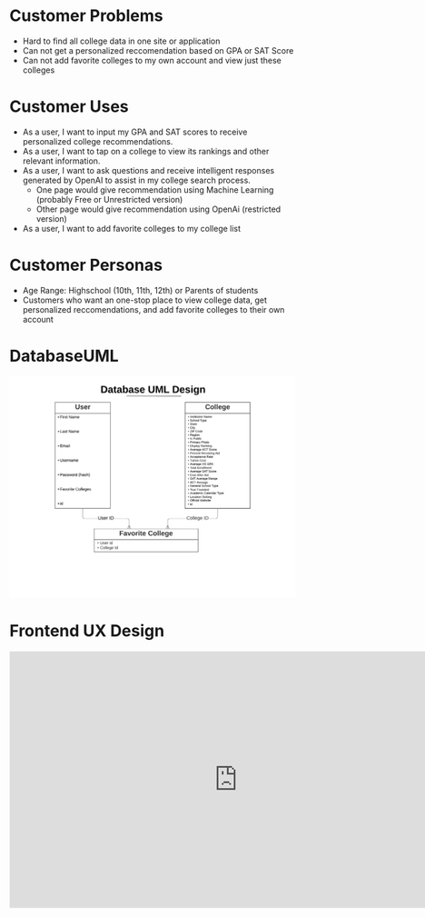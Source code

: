 # Customer Problems

- Hard to find all college data in one site or application
- Can not get a personalized reccomendation based on GPA or SAT Score
- Can not add favorite colleges to my own account and view just these colleges

# Customer Uses

- As a user, I want to input my GPA and SAT scores to receive personalized college recommendations.
- As a user, I want to tap on a college to view its rankings and other relevant information.
- As a user, I want to ask questions and receive intelligent responses generated by OpenAI to assist in my college search process.
    - One page would give recommendation using Machine Learning (probably Free or Unrestricted version)
    - Other page would give recommendation using OpenAi (restricted version)
- As a user, I want to add favorite colleges to my college list

# Customer Personas

- Age Range: Highschool (10th, 11th, 12th) or Parents of students
- Customers who want an one-stop place to view college data, get personalized reccomendations, and add favorite colleges to their own account

# DatabaseUML

![DatabaseUML](/images/DatabaseUMLDesign.jpeg)

# Frontend UX Design
<iframe style="border: 1px solid rgba(0, 0, 0, 0.1);" width="800" height="450" src="https://www.figma.com/embed?embed_host=share&url=https%3A%2F%2Fwww.figma.com%2Ffile%2F3QSogtkGgxBoIu95Jdzu0d%2FFrontend-UX-Design%3Ftype%3Dwhiteboard%26node-id%3D0%253A1%26t%3DxQrg91eZLHXl9yDc-1" allowfullscreen></iframe> 